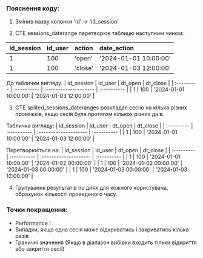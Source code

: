 ### Пояснення коду:

1. Змінив назву колонки 'id' -> 'id_session'

2. CTE sessions_daterange перетворює таблицю наступним чином:

| id_session | id_user     | action                | date_action |
| :--------- | :---------- | :-------------------- | :---------- |
| 1 | 100 | 'open' | '2024-01-01 10:00:00' |
| 1 | 100 | 'close' | '2024-01-03 12:00:00' |

До таблички вигляду:
| id_session | id_user     | dt_open                | dt_close |
| :--------- | :---------- | :-------------------- | :---------- |
| 1 | 100 | '2024-01-01 10:00:00' | '2024-01-03 12:00:00' |

3. CTE splited_sessions_dateranges розкладає сесію на кілька різних проміжків, якщо сесія була протягом кількох різних днів.

Табличка вигляду:
| id_session | id_user     | dt_open                | dt_close |
| :--------- | :---------- | :-------------------- | :---------- |
| 1 | 100 | '2024-01-01 10:00:00' | '2024-01-03 12:00:00' |

Перетворюється на:
| id_session | id_user     | dt_open                | dt_close |
| :--------- | :---------- | :-------------------- | :---------- |
| 1 | 100 | '2024-01-01 10:00:00' | '2024-01-02 00:00:00' |
| 1 | 100 | '2024-01-02 00:00:00' | '2024-01-03 00:00:00' |
| 1 | 100 | '2024-01-03 00:00:00' | '2024-01-03 12:00:00' |

4. Групування результатів по днях для кожного користувача, обрахунок кількості проведеного часу.  


### Точки покращення:  
- Performance !  
- Випадки, якщо одна сесія може відкриватись і закриватись кілька разів  
- Граничні значення (Якщо в діапазон вибірки входить тільки відкриття або закриття сесії)  
